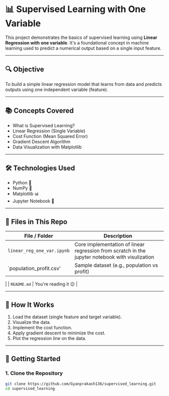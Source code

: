# 📊 Supervised Learning with One Variable

This project demonstrates the basics of supervised learning using **Linear Regression with one variable**. It's a foundational concept in machine learning used to predict a numerical output based on a single input feature.

---

## 🔍 Objective

To build a simple linear regression model that learns from data and predicts outputs using one independent variable (feature).

---

## 📚 Concepts Covered

- What is Supervised Learning?
- Linear Regression (Single Variable)
- Cost Function (Mean Squared Error)
- Gradient Descent Algorithm
- Data Visualization with Matplotlib

---

## 🛠️ Technologies Used

- Python 🐍
- NumPy 📐
- Matplotlib 📊
- Jupyter Notebook  📓

---

## 📁 Files in This Repo

| File / Folder          | Description                                                                                      |
|------------------------|--------------------------------------------------------------------------------------------------|
| `linear_reg_one_var.ipynb` | Core implementation of linear regression from scratch  in the jupyter notebook with visulization |
| `population_profit.csv' | Sample dataset (e.g., population vs profit)                                                      |
| 
| `README.md`            | You're reading it 😉                                                                             |

---

## 🧠 How It Works

1. Load the dataset (single feature and target variable).
2. Visualize the data.
3. Implement the cost function.
4. Apply gradient descent to minimize the cost.
5. Plot the regression line on the data.

---

## 🚀 Getting Started

### 1. Clone the Repository
```bash
git clone https://github.com/Gyanprakash136/supervised_learning.git
cd supervised_learning
